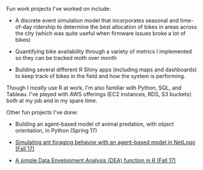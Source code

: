 Fun work projects I've worked on include: 
* A discrete event simulation model that incorporates seasonal and time-of-day ridership to determine the best allocation of bikes in areas across the city (which was quite useful when firmware issues broke a lot of bikes)

* Quantifying bike availability through a variety of metrics I implemented so they can be tracked moth over month

* Building several different R Shiny apps (including maps and dashboards) to keep track of bikes in the field and how the system is performing. 

Though I mostly use R at work, I'm also familiar with Python, SQL, and Tableau. I've played with AWS offerings (EC2 instances, RDS, S3 buckets) both at my job and in my spare time. 

Other fun projects I've done:

* Building an agent-based model of animal predation, with object orientation, in Python (Spring 17)

* <a href= "https://github.com/konradmiz/Agent-Based-Modeling-Ants" target='_blank'>Simulating ant foraging behavior with an agent-based model in NetLogo (Fall 17)</a>

* <a href= "https://pdxscholar.library.pdx.edu/etm_studentprojects/1174/" target='_blank'>A simple Data Envelopment Analysis (DEA) function in R (Fall 17)</a>
